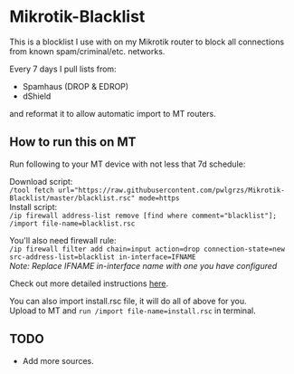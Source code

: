 # Mikrotik-Blacklist
This is a blocklist I use with on my Mikrotik router to block all connections from known spam/criminal/etc. networks.

Every 7 days I pull lists from:
- Spamhaus (DROP & EDROP)
- dShield  

and reformat it to allow automatic import to MT routers.

## How to run this on MT
Run following to your MT device with not less that 7d schedule:  

Download script:  
`/tool fetch url="https://raw.githubusercontent.com/pwlgrzs/Mikrotik-Blacklist/master/blacklist.rsc" mode=https`  
Install script:  
`/ip firewall address-list remove [find where comment="blacklist"]; /import file-name=blacklist.rsc`

You'll also need firewall rule:  
`/ip firewall filter add chain=input action=drop connection-state=new src-address-list=blacklist in-interface=IFNAME`  
*Note: Replace IFNAME in-interface name with one you have configured*

Check out more detailed instructions [here](https://pawelgrzes.pl/blog/mikrotik-blacklist).

You can also import install.rsc file, it will do all of above for you.  
Upload to MT and `run /import file-name=install.rsc` in terminal.
## TODO
 - Add more sources.

